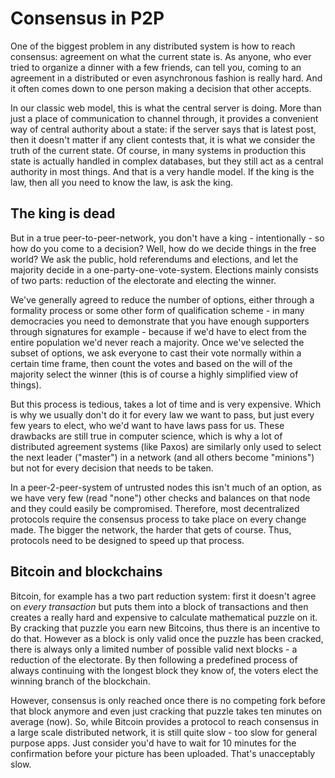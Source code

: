 # Consensus in P2P

One of the biggest problem in any distributed system is how to reach consensus: agreement on what the current state is. As anyone, who ever tried to organize a dinner with a few friends, can tell you, coming to an agreement in a distributed or even asynchronous fashion is really hard. And it often comes down to one person making a decision that other accepts.

In our classic web model, this is what the central server is doing. More than just a place of communication to channel through, it provides a convenient way of central authority about a state: if the server says that is latest post, then it doesn't matter if any client contests that, it is what we consider the truth of the current state. Of course, in many systems in production this state is actually handled in complex databases, but they still act as a central authority in most things. And that is a very handle model. If the king is the law, then all you need to know the law, is ask the king.

## The king is dead

But in a true peer-to-peer-network, you don't have a king - intentionally - so how do you come to a decision? Well, how do we decide things in the free world? We ask the public, hold referendums and elections, and let the majority decide in a one-party-one-vote-system. Elections mainly consists of two parts: reduction of the electorate and electing the winner. 

We've generally agreed to reduce the number of options, either through a formality process or some other form of qualification scheme - in many democracies you need to demonstrate that you have enough supporters through signatures for example - because if we'd have to elect from the entire population we'd never reach a majority. Once we've selected the subset of options, we ask everyone to cast their vote normally within a certain time frame, then count the votes and based on the will of the majority select the winner (this is of course a highly simplified view of things).

But this process is tedious, takes a lot of time and is very expensive. Which is why we usually don't do it for every law we want to pass, but just every few years to elect, who we'd want to have laws pass for us. These drawbacks are still true in computer science, which is why a lot of distributed agreement systems (like Paxos) are similarly only used to select the next leader ("master") in a network (and all others become "minions") but not for every decision that needs to be taken.

In a peer-2-peer-system of untrusted nodes this isn't much of an option, as we have very few (read "none") other checks and balances on that node and they could easily be compromised. Therefore, most decentralized protocols require the consensus process to take place on every change made. The bigger the network, the harder that gets of course. Thus, protocols need to be designed to speed up that process.

## Bitcoin and blockchains

Bitcoin, for example has a two part reduction system: first it doesn't agree on _every transaction_ but puts them into a block of transactions and then creates a really hard and expensive to calculate mathematical puzzle on it. By cracking that puzzle you earn new Bitcoins, thus there is an incentive to do that. However as a block is only valid once the puzzle has been cracked, there is always only a limited number of possible valid next blocks - a reduction of the electorate. By then following a predefined process of always continuing with the longest block they know of, the voters elect the winning branch of the blockchain.

However, consensus is only reached once there is no competing fork before that block anymore and even just cracking that puzzle takes ten minutes on average (now). So, while Bitcoin provides a protocol to reach consensus in a large scale distributed network, it is still quite slow - too slow for general purpose apps. Just consider you'd have to wait for 10 minutes for the confirmation before your picture has been uploaded. That's unacceptably slow.
